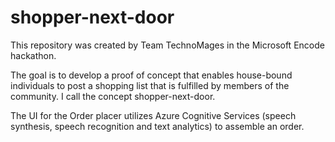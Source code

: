 # shopper-next-door

This repository was created by Team TechnoMages in the Microsoft Encode hackathon.

The goal is to develop a proof of concept that enables house-bound individuals to post a shopping list that is fulfilled by members of the community. I call the concept shopper-next-door.

The UI for the Order placer utilizes Azure Cognitive Services (speech synthesis, speech recognition and text analytics) to assemble an order.
